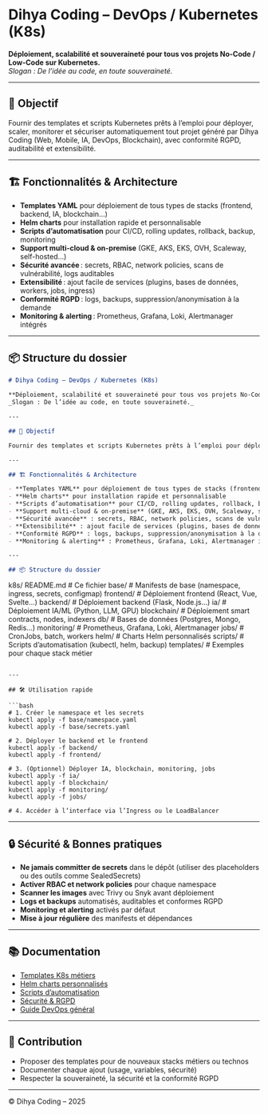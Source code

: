 # Dihya Coding – DevOps / Kubernetes (K8s)

**Déploiement, scalabilité et souveraineté pour tous vos projets No-Code / Low-Code sur Kubernetes.**  
_Slogan : De l’idée au code, en toute souveraineté._

---

## 🚀 Objectif

Fournir des templates et scripts Kubernetes prêts à l’emploi pour déployer, scaler, monitorer et sécuriser automatiquement tout projet généré par Dihya Coding (Web, Mobile, IA, DevOps, Blockchain), avec conformité RGPD, auditabilité et extensibilité.

---

## 🏗️ Fonctionnalités & Architecture

- **Templates YAML** pour déploiement de tous types de stacks (frontend, backend, IA, blockchain…)
- **Helm charts** pour installation rapide et personnalisable
- **Scripts d’automatisation** pour CI/CD, rolling updates, rollback, backup, monitoring
- **Support multi-cloud & on-premise** (GKE, AKS, EKS, OVH, Scaleway, self-hosted…)
- **Sécurité avancée** : secrets, RBAC, network policies, scans de vulnérabilité, logs auditables
- **Extensibilité** : ajout facile de services (plugins, bases de données, workers, jobs, ingress)
- **Conformité RGPD** : logs, backups, suppression/anonymisation à la demande
- **Monitoring & alerting** : Prometheus, Grafana, Loki, Alertmanager intégrés

---

## 📦 Structure du dossier
```markdown
# Dihya Coding – DevOps / Kubernetes (K8s)

**Déploiement, scalabilité et souveraineté pour tous vos projets No-Code / Low-Code sur Kubernetes.**  
_Slogan : De l’idée au code, en toute souveraineté._

---

## 🚀 Objectif

Fournir des templates et scripts Kubernetes prêts à l’emploi pour déployer, scaler, monitorer et sécuriser automatiquement tout projet généré par Dihya Coding (Web, Mobile, IA, DevOps, Blockchain), avec conformité RGPD, auditabilité et extensibilité.

---

## 🏗️ Fonctionnalités & Architecture

- **Templates YAML** pour déploiement de tous types de stacks (frontend, backend, IA, blockchain…)
- **Helm charts** pour installation rapide et personnalisable
- **Scripts d’automatisation** pour CI/CD, rolling updates, rollback, backup, monitoring
- **Support multi-cloud & on-premise** (GKE, AKS, EKS, OVH, Scaleway, self-hosted…)
- **Sécurité avancée** : secrets, RBAC, network policies, scans de vulnérabilité, logs auditables
- **Extensibilité** : ajout facile de services (plugins, bases de données, workers, jobs, ingress)
- **Conformité RGPD** : logs, backups, suppression/anonymisation à la demande
- **Monitoring & alerting** : Prometheus, Grafana, Loki, Alertmanager intégrés

---

## 📦 Structure du dossier

```
k8s/
  README.md             # Ce fichier
  base/                 # Manifests de base (namespace, ingress, secrets, configmap)
  frontend/             # Déploiement frontend (React, Vue, Svelte…)
  backend/              # Déploiement backend (Flask, Node.js…)
  ia/                   # Déploiement IA/ML (Python, LLM, GPU)
  blockchain/           # Déploiement smart contracts, nodes, indexers
  db/                   # Bases de données (Postgres, Mongo, Redis…)
  monitoring/           # Prometheus, Grafana, Loki, Alertmanager
  jobs/                 # CronJobs, batch, workers
  helm/                 # Charts Helm personnalisés
  scripts/              # Scripts d’automatisation (kubectl, helm, backup)
  templates/            # Exemples pour chaque stack métier
```

---

## 🛠️ Utilisation rapide

```bash
# 1. Créer le namespace et les secrets
kubectl apply -f base/namespace.yaml
kubectl apply -f base/secrets.yaml

# 2. Déployer le backend et le frontend
kubectl apply -f backend/
kubectl apply -f frontend/

# 3. (Optionnel) Déployer IA, blockchain, monitoring, jobs
kubectl apply -f ia/
kubectl apply -f blockchain/
kubectl apply -f monitoring/
kubectl apply -f jobs/

# 4. Accéder à l’interface via l’Ingress ou le LoadBalancer
```

---

## 🔒 Sécurité & Bonnes pratiques

- **Ne jamais committer de secrets** dans le dépôt (utiliser des placeholders ou des outils comme SealedSecrets)
- **Activer RBAC et network policies** pour chaque namespace
- **Scanner les images** avec Trivy ou Snyk avant déploiement
- **Logs et backups** automatisés, auditables et conformes RGPD
- **Monitoring et alerting** activés par défaut
- **Mise à jour régulière** des manifests et dépendances

---

## 📚 Documentation

- [Templates K8s métiers](./templates/README.md)
- [Helm charts personnalisés](./helm/README.md)
- [Scripts d’automatisation](./scripts/README.md)
- [Sécurité & RGPD](../../backend/flask/app/compliance/README.md)
- [Guide DevOps général](../README.md)

---

## 🤝 Contribution

- Proposer des templates pour de nouveaux stacks métiers ou technos
- Documenter chaque ajout (usage, variables, sécurité)
- Respecter la souveraineté, la sécurité et la conformité RGPD

---

© Dihya Coding – 2025
```